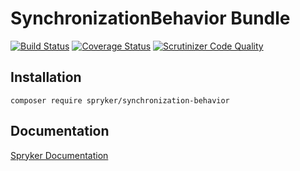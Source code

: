 # SynchronizationBehavior Bundle
[![Build Status](https://travis-ci.org/spryker/SynchronizationBehavior.svg)](https://travis-ci.org/spryker/SynchronizationBehavior)
[![Coverage Status](https://coveralls.io/repos/github/spryker/SynchronizationBehavior/badge.svg)](https://coveralls.io/github/spryker/SynchronizationBehavior)
[![Scrutinizer Code Quality](https://scrutinizer-ci.com/g/spryker/SynchronizationBehavior/badges/quality-score.png?b=master)](https://scrutinizer-ci.com/g/spryker/SynchronizationBehavior/?branch=master)

## Installation

```
composer require spryker/synchronization-behavior
```

## Documentation

[Spryker Documentation](https://spryker.github.io)
